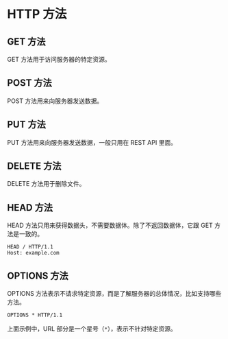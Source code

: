 # HTTP 方法

## GET 方法

GET 方法用于访问服务器的特定资源。

## POST 方法

POST 方法用来向服务器发送数据。

## PUT 方法

PUT 方法用来向服务器发送数据，一般只用在 REST API 里面。

## DELETE 方法

DELETE 方法用于删除文件。

## HEAD 方法

HEAD 方法只用来获得数据头，不需要数据体。除了不返回数据体，它跟 GET 方法是一致的。

```http
HEAD / HTTP/1.1
Host: example.com
```

## OPTIONS 方法

OPTIONS 方法表示不请求特定资源，而是了解服务器的总体情况，比如支持哪些方法。

```http
OPTIONS * HTTP/1.1
```

上面示例中，URL 部分是一个星号（`*`），表示不针对特定资源。

